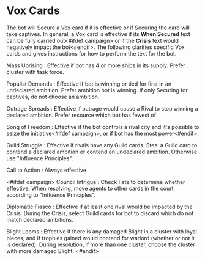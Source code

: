 # Vox Cards

The bot will Secure a Vox card if it is effective or if Securing the card will take captives. In general, a Vox card is effective if its **When Secured** text can be fully carried out<#ifdef campaign> or if the **Crisis** text would negatively impact the bot<#endif>. The following clarifies specific Vox cards and gives instructions for how to perform the text for the bot.

Mass Uprising
: Effective if bot has 4 or more ships in its supply. Prefer cluster with task force.

Populist Demands
: Effective if bot is winning or tied for first in an undeclared ambition. Prefer ambition bot is winning. If only Securing for captives, do not choose an ambition.

Outrage Spreads
: Effective if outrage would cause a Rival to stop winning a declared ambition. Prefer resource which bot has fewest of

Song of Freedom
: Effective if the bot controls a rival city and it's possible to seize the initiative<#ifdef campaign>, or if bot has the most power<#endif>.

Guild Struggle
: Effective if rivals have any Guild cards. Steal a Guild card to contend a declared ambition or contend an undeclared ambition. Otherwise use "Influence Principles".

Call to Action
: Always effective

<#ifdef campaign>
Council Intrigue
: Check Fate to determine whether effective. When resolving, move agents to other cards in the court according to "Influence Principles".

Diplomatic Fiasco
: Effective if at least one rival would be impacted by the Crisis. During the Crisis, select Guild cards for bot to discard which do not match declared ambitions.

Blight Looms
: Effective if there is any damaged Blight in a cluster with loyal pieces, and if trophies gained would contend for warlord (whether or not it is declared). During resolution, if more than one cluster, choose the cluster with more damaged Blight.
<#endif>

<div class="pagebreak"> </div>
